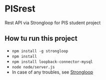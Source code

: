 # PISrest
Rest API via Strongloop for PIS student project

## How tu run this project
* `npm install -g strongloop`
* `npm install`
* `npm install loopback-connector-mysql`
* `node node/server.js`
* In case of any troubles, see [Strongloop](http:\\strongloop.com)
